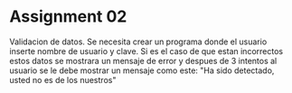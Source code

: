 # Assignment 02
Validacion de datos. Se necesita crear un programa donde el usuario inserte nombre de usuario y clave. Si es el caso de que estan incorrectos estos datos se mostrara un mensaje de error y despues de 3 intentos al usuario se le debe mostrar un mensaje como este: "Ha sido detectado, usted no es de los nuestros"